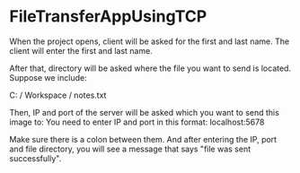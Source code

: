 # FileTransferAppUsingTCP


When the project opens, client will be asked for the first and last name. The client will enter the first and last name.

After that, directory will be asked where the file you want to send is located. Suppose we include:

C: / Workspace / notes.txt

Then, IP and port of the server will be asked which you want to send this image to:
You need to enter IP and port in this format: 
localhost:5678

Make sure there is a colon between them.
And after entering the IP, port and file directory, you will see a message that says "file was sent successfully".
